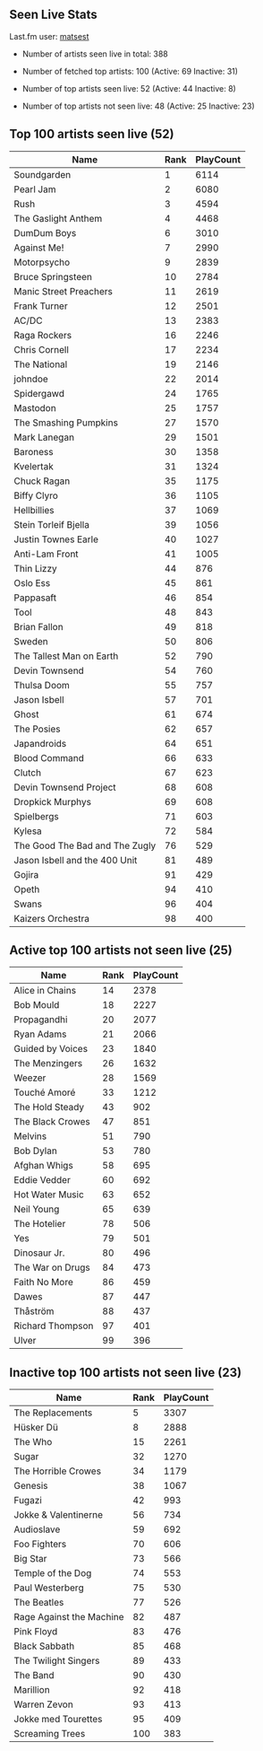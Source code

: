 ## Seen Live Stats

Last.fm user: [matsest](https://www.last.fm/user/matsest)

- Number of artists seen live in total: 388

- Number of fetched top artists: 100 (Active: 69 Inactive: 31)

- Number of top artists seen live: 52 (Active: 44 Inactive: 8)

- Number of top artists not seen live: 48 (Active: 25 Inactive: 23)

## Top 100 artists seen live (52)

Name                           | Rank | PlayCount
------------------------------ | ---- | ---------
Soundgarden                    | 1    | 6114     
Pearl Jam                      | 2    | 6080     
Rush                           | 3    | 4594     
The Gaslight Anthem            | 4    | 4468     
DumDum Boys                    | 6    | 3010     
Against Me!                    | 7    | 2990     
Motorpsycho                    | 9    | 2839     
Bruce Springsteen              | 10   | 2784     
Manic Street Preachers         | 11   | 2619     
Frank Turner                   | 12   | 2501     
AC/DC                          | 13   | 2383     
Raga Rockers                   | 16   | 2246     
Chris Cornell                  | 17   | 2234     
The National                   | 19   | 2146     
johndoe                        | 22   | 2014     
Spidergawd                     | 24   | 1765     
Mastodon                       | 25   | 1757     
The Smashing Pumpkins          | 27   | 1570     
Mark Lanegan                   | 29   | 1501     
Baroness                       | 30   | 1358     
Kvelertak                      | 31   | 1324     
Chuck Ragan                    | 35   | 1175     
Biffy Clyro                    | 36   | 1105     
Hellbillies                    | 37   | 1069     
Stein Torleif Bjella           | 39   | 1056     
Justin Townes Earle            | 40   | 1027     
Anti-Lam Front                 | 41   | 1005     
Thin Lizzy                     | 44   | 876      
Oslo Ess                       | 45   | 861      
Pappasaft                      | 46   | 854      
Tool                           | 48   | 843      
Brian Fallon                   | 49   | 818      
Sweden                         | 50   | 806      
The Tallest Man on Earth       | 52   | 790      
Devin Townsend                 | 54   | 760      
Thulsa Doom                    | 55   | 757      
Jason Isbell                   | 57   | 701      
Ghost                          | 61   | 674      
The Posies                     | 62   | 657      
Japandroids                    | 64   | 651      
Blood Command                  | 66   | 633      
Clutch                         | 67   | 623      
Devin Townsend Project         | 68   | 608      
Dropkick Murphys               | 69   | 608      
Spielbergs                     | 71   | 603      
Kylesa                         | 72   | 584      
The Good The Bad and The Zugly | 76   | 529      
Jason Isbell and the 400 Unit  | 81   | 489      
Gojira                         | 91   | 429      
Opeth                          | 94   | 410      
Swans                          | 96   | 404      
Kaizers Orchestra              | 98   | 400      

## Active top 100 artists not seen live (25)

Name             | Rank | PlayCount
---------------- | ---- | ---------
Alice in Chains  | 14   | 2378     
Bob Mould        | 18   | 2227     
Propagandhi      | 20   | 2077     
Ryan Adams       | 21   | 2066     
Guided by Voices | 23   | 1840     
The Menzingers   | 26   | 1632     
Weezer           | 28   | 1569     
Touché Amoré     | 33   | 1212     
The Hold Steady  | 43   | 902      
The Black Crowes | 47   | 851      
Melvins          | 51   | 790      
Bob Dylan        | 53   | 780      
Afghan Whigs     | 58   | 695      
Eddie Vedder     | 60   | 692      
Hot Water Music  | 63   | 652      
Neil Young       | 65   | 639      
The Hotelier     | 78   | 506      
Yes              | 79   | 501      
Dinosaur Jr.     | 80   | 496      
The War on Drugs | 84   | 473      
Faith No More    | 86   | 459      
Dawes            | 87   | 447      
Thåström         | 88   | 437      
Richard Thompson | 97   | 401      
Ulver            | 99   | 396      

## Inactive top 100 artists not seen live (23)

Name                     | Rank | PlayCount
------------------------ | ---- | ---------
The Replacements         | 5    | 3307     
Hüsker Dü                | 8    | 2888     
The Who                  | 15   | 2261     
Sugar                    | 32   | 1270     
The Horrible Crowes      | 34   | 1179     
Genesis                  | 38   | 1067     
Fugazi                   | 42   | 993      
Jokke & Valentinerne     | 56   | 734      
Audioslave               | 59   | 692      
Foo Fighters             | 70   | 606      
Big Star                 | 73   | 566      
Temple of the Dog        | 74   | 553      
Paul Westerberg          | 75   | 530      
The Beatles              | 77   | 526      
Rage Against the Machine | 82   | 487      
Pink Floyd               | 83   | 476      
Black Sabbath            | 85   | 468      
The Twilight Singers     | 89   | 433      
The Band                 | 90   | 430      
Marillion                | 92   | 418      
Warren Zevon             | 93   | 413      
Jokke med Tourettes      | 95   | 409      
Screaming Trees          | 100  | 383      
